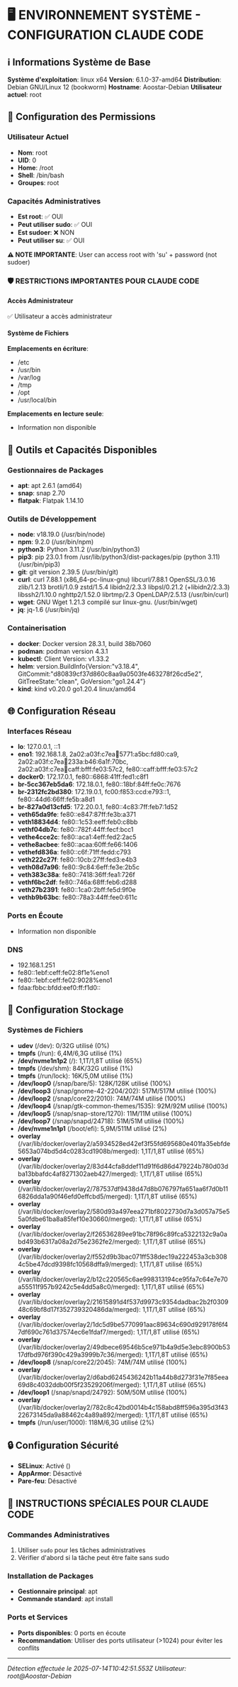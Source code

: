 # 🖥️ ENVIRONNEMENT SYSTÈME - CONFIGURATION CLAUDE CODE

## ℹ️ Informations Système de Base

**Système d'exploitation**: linux x64 **Version**: 6.1.0-37-amd64
**Distribution**: Debian GNU/Linux 12 (bookworm) **Hostname**: Aoostar-Debian
**Utilisateur actuel**: root

## 🔐 Configuration des Permissions

### Utilisateur Actuel

- **Nom**: root
- **UID**: 0
- **Home**: /root
- **Shell**: /bin/bash
- **Groupes**: root

### Capacités Administratives

- **Est root**: ✅ OUI
- **Peut utiliser sudo**: ✅ OUI
- **Est sudoer**: ❌ NON
- **Peut utiliser su**: ✅ OUI

**⚠️ NOTE IMPORTANTE**: User can access root with 'su' + password (not sudoer)

### 🛡️ RESTRICTIONS IMPORTANTES POUR CLAUDE CODE

#### Accès Administrateur

✅ Utilisateur a accès administrateur

#### Système de Fichiers

**Emplacements en écriture**:

- /etc
- /usr/bin
- /var/log
- /tmp
- /opt
- /usr/local/bin

**Emplacements en lecture seule**:

- Information non disponible

## 🔧 Outils et Capacités Disponibles

### Gestionnaires de Packages

- **apt**: apt 2.6.1 (amd64)
- **snap**: snap 2.70
- **flatpak**: Flatpak 1.14.10

### Outils de Développement

- **node**: v18.19.0 (/usr/bin/node)
- **npm**: 9.2.0 (/usr/bin/npm)
- **python3**: Python 3.11.2 (/usr/bin/python3)
- **pip3**: pip 23.0.1 from /usr/lib/python3/dist-packages/pip (python 3.11)
  (/usr/bin/pip3)
- **git**: git version 2.39.5 (/usr/bin/git)
- **curl**: curl 7.88.1 (x86_64-pc-linux-gnu) libcurl/7.88.1 OpenSSL/3.0.16
  zlib/1.2.13 brotli/1.0.9 zstd/1.5.4 libidn2/2.3.3 libpsl/0.21.2
  (+libidn2/2.3.3) libssh2/1.10.0 nghttp2/1.52.0 librtmp/2.3 OpenLDAP/2.5.13
  (/usr/bin/curl)
- **wget**: GNU Wget 1.21.3 compilé sur linux-gnu. (/usr/bin/wget)
- **jq**: jq-1.6 (/usr/bin/jq)

### Containerisation

- **docker**: Docker version 28.3.1, build 38b7060
- **podman**: podman version 4.3.1
- **kubectl**: Client Version: v1.33.2
- **helm**: version.BuildInfo{Version:"v3.18.4",
  GitCommit:"d80839cf37d860c8aa9a0503fe463278f26cd5e2", GitTreeState:"clean",
  GoVersion:"go1.24.4"}
- **kind**: kind v0.20.0 go1.20.4 linux/amd64

## 🌐 Configuration Réseau

### Interfaces Réseau

- **lo**: 127.0.0.1, ::1
- **eno1**: 192.168.1.8, 2a02:a03f:c7ea:100:5771:a5bc:fd80:ca9,
  2a02:a03f:c7ea:100:233a:b46:6a1f:70bc, 2a02:a03f:c7ea:100:caff:bfff:fe03:57c2,
  fe80::caff:bfff:fe03:57c2
- **docker0**: 172.17.0.1, fe80::6868:41ff:fed1:c8f1
- **br-5cc367eb5da6**: 172.18.0.1, fe80::18bf:84ff:fe0c:7676
- **br-2312fc2bd380**: 172.19.0.1, fc00:f853:ccd:e793::1,
  fe80::44d6:66ff:fe5b:a8d1
- **br-827a0d13cfd5**: 172.20.0.1, fe80::4c83:7ff:feb7:1d52
- **veth65da9fe**: fe80::e847:87ff:fe3b:a371
- **veth18834d4**: fe80::1c53:eeff:feb0:c8bb
- **vethf04db7c**: fe80::782f:44ff:fecf:bcc1
- **vethe4cce2c**: fe80::aca1:4eff:fed2:2ac5
- **vethe8acbee**: fe80::acaa:60ff:fe66:1406
- **vethefd836a**: fe80::c6f:71ff:fedd:c793
- **veth222c27f**: fe80::10cb:27ff:fed3:e4b3
- **veth08d7a96**: fe80::9c84:6eff:fe3e:2b5c
- **veth383c38a**: fe80::7418:36ff:fea1:726f
- **vethf6bc2df**: fe80::746a:68ff:feb6:d288
- **veth27b2391**: fe80::1ca0:2bff:fe5d:9f0e
- **vethb9b63bc**: fe80::78a3:44ff:fee0:611c

### Ports en Écoute

- Information non disponible

### DNS

- 192.168.1.251
- fe80::1ebf:ceff:fe02:8f1e%eno1
- fe80::1ebf:ceff:fe02:9028%eno1
- fdaa:fbbc:bfdd:eef0:ff:f1d0::

## 💾 Configuration Stockage

### Systèmes de Fichiers

- **udev** (/dev): 0/32G utilisé (0%)
- **tmpfs** (/run): 6,4M/6,3G utilisé (1%)
- **/dev/nvme1n1p2** (/): 1,1T/1,8T utilisé (65%)
- **tmpfs** (/dev/shm): 84K/32G utilisé (1%)
- **tmpfs** (/run/lock): 16K/5,0M utilisé (1%)
- **/dev/loop0** (/snap/bare/5): 128K/128K utilisé (100%)
- **/dev/loop3** (/snap/gnome-42-2204/202): 517M/517M utilisé (100%)
- **/dev/loop2** (/snap/core22/2010): 74M/74M utilisé (100%)
- **/dev/loop4** (/snap/gtk-common-themes/1535): 92M/92M utilisé (100%)
- **/dev/loop5** (/snap/snap-store/1270): 11M/11M utilisé (100%)
- **/dev/loop7** (/snap/snapd/24718): 51M/51M utilisé (100%)
- **/dev/nvme1n1p1** (/boot/efi): 5,9M/511M utilisé (2%)
- **overlay**
  (/var/lib/docker/overlay2/a5934528ed42ef3f55fd695680e401fa35ebfde5653a074bd5d4c0283cd1908b/merged):
  1,1T/1,8T utilisé (65%)
- **overlay**
  (/var/lib/docker/overlay2/83d44cfa8ddef11d91f6d86d479224b780d03dba13bbafdc4af8271302aeb427/merged):
  1,1T/1,8T utilisé (65%)
- **overlay**
  (/var/lib/docker/overlay2/787537df9438d47d8b076797fa651aa6f7d0b116826dda1a90f46efd0effcbd5/merged):
  1,1T/1,8T utilisé (65%)
- **overlay**
  (/var/lib/docker/overlay2/580d93a497eea271bf8022730d7a3d057a75e55a0fdbe61ba8a85fef10e30660/merged):
  1,1T/1,8T utilisé (65%)
- **overlay**
  (/var/lib/docker/overlay2/f26536289ee91bc78f96c89fca5322132c9a0abd493b6317a08a2d75e2362fe2/merged):
  1,1T/1,8T utilisé (65%)
- **overlay**
  (/var/lib/docker/overlay2/f552d9b3bac071ff538dec19a222453a3cb3084c5be47dcd9398fc10568dffa9/merged):
  1,1T/1,8T utilisé (65%)
- **overlay**
  (/var/lib/docker/overlay2/b12c220565c6ae998313194ce95fa7c64e7e70a55511f957b9242c5e4dd5a8c0/merged):
  1,1T/1,8T utilisé (65%)
- **overlay**
  (/var/lib/docker/overlay2/21615891d4f537d9973c9354dadbac2b2f030948c69bf8d17f352739320486da/merged):
  1,1T/1,8T utilisé (65%)
- **overlay**
  (/var/lib/docker/overlay2/1dc5d9be5770991aac89634c690d929178f6f47df690c761d37574ec6e1fdaf7/merged):
  1,1T/1,8T utilisé (65%)
- **overlay**
  (/var/lib/docker/overlay2/49dbece69546b5ce971b4a9d5e3ebc8900b5317dfbd976f390c429a3999b7c36/merged):
  1,1T/1,8T utilisé (65%)
- **/dev/loop8** (/snap/core22/2045): 74M/74M utilisé (100%)
- **overlay**
  (/var/lib/docker/overlay2/d6abd6245436242b11a44b8d273f31e7f85eea69d8c4032ddb00f5f23529206f/merged):
  1,1T/1,8T utilisé (65%)
- **/dev/loop1** (/snap/snapd/24792): 50M/50M utilisé (100%)
- **overlay**
  (/var/lib/docker/overlay2/782c8c42bd0014b4c158abd8ff596a395d3f4322673145da9a88462c4a89a892/merged):
  1,1T/1,8T utilisé (65%)
- **tmpfs** (/run/user/1000): 118M/6,3G utilisé (2%)

## 🔒 Configuration Sécurité

- **SELinux**: Activé ()
- **AppArmor**: Désactivé
- **Pare-feu**: Désactivé

## 📝 INSTRUCTIONS SPÉCIALES POUR CLAUDE CODE

### Commandes Administratives

1. Utiliser `sudo` pour les tâches administratives
2. Vérifier d'abord si la tâche peut être faite sans sudo

### Installation de Packages

- **Gestionnaire principal**: apt
- **Commande standard**: apt install

### Ports et Services

- **Ports disponibles**: 0 ports en écoute
- **Recommandation**: Utiliser des ports utilisateur (>1024) pour éviter les
  conflits

---

_Détection effectuée le 2025-07-14T10:42:51.553Z_ _Utilisateur:
root@Aoostar-Debian_
